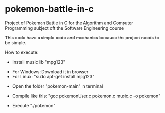 # pokemon-battle-in-c
Project of Pokemon Battle in C for the Algorithm and Computer Programming subject oft the Software Engineering course.

This code have a simple code and mechanics because the project needs to be simple.

How to execute:

- Install music lib "mpg123"
* For Windows: Download it in browser
* For Linux: "sudo apt-get install mpg123"

- Open the folder "pokemon-main" in terminal

- Compile like this: "gcc pokemonUser.c pokemon.c music.c -o pokemon"

- Execute "./pokemon"
